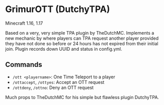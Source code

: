 # GrimurOTT (DutchyTPA)
Minecraft 1.16, 1.17

Based on a very, very simple TPA plugin by TheDutchMC. Implements a new mechanic by where players can TPA request another player provided they have not done so before or 24 hours has not expired from their initial join. Plugin records down UUID and status in config.yml.

## Commands
- ``/ott <playername>``: One Time Teleport to a player
- ``/ottaccept``, ``/ottyes``: Accept an OTT request
- ``/ottdeny``, ``/ottno``: Deny an OTT request

Much props to TheDutchMC for his simple but flawless plugin DutchyTPA.